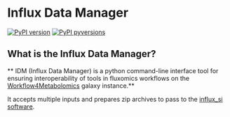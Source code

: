 # Influx Data Manager

[![PyPI version](https://badge.fury.io/py/influx-si-data-manager.svg)](https://badge.fury.io/py/influx-si-data-manager)
[![PyPI pyversions](https://img.shields.io/pypi/pyversions/influx-si-data-manager.svg)](https://pypi.python.org/pypi/influx-si-data-manager/)


## What is the Influx Data Manager?
** IDM (Influx Data Manager) is a python command-line interface tool for ensuring interoperability of tools in fluxomics workflows on the [Workflow4Metabolomics](usegalaxy.workflow4metabolomics.org) galaxy instance.**

It accepts multiple inputs and prepares zip archives to pass to the [influx_si software](influx_si.readthedocs.io).
